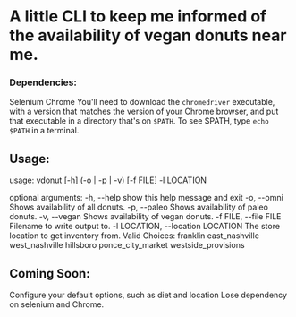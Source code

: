 # A little CLI to keep me informed of the availability of vegan donuts near me.

### Dependencies:
Selenium
Chrome
You'll need to download the `chromedriver` executable, with a version that matches
the version of your Chrome browser, and put that executable in a directory that's on `$PATH`.
To see $PATH, type `echo $PATH` in a terminal.

## Usage:
usage: vdonut [-h] (-o | -p | -v) [-f FILE] -l LOCATION

optional arguments:
  -h, --help            show this help message and exit
  -o, --omni            Shows availability of all donuts.
  -p, --paleo           Shows availability of paleo donuts.
  -v, --vegan           Shows availability of vegan donuts.
  -f FILE, --file FILE  Filename to write output to.
  -l LOCATION, --location LOCATION
                        The store location to get inventory from. Valid
                        Choices: franklin east_nashville west_nashville
                        hillsboro ponce_city_market westside_provisions

## Coming Soon:
Configure your default options, such as diet and location
Lose dependency on selenium and Chrome.
